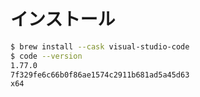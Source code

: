 # インストール

```bash
$ brew install --cask visual-studio-code
$ code --version
1.77.0
7f329fe6c66b0f86ae1574c2911b681ad5a45d63
x64
```
